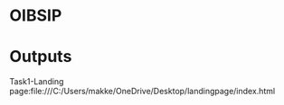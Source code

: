 # OIBSIP
# Outputs
 Task1-Landing page:file:///C:/Users/makke/OneDrive/Desktop/landingpage/index.html
